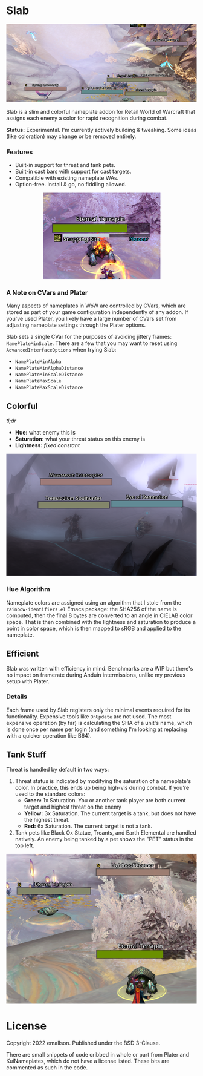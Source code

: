 # Slab

![Slab in Bastion](readme/bastion_colors.png)

Slab is a slim and colorful nameplate addon for Retail World of Warcraft that assigns each enemy a color for rapid recognition during combat.

**Status:** Experimental. I'm currently actively building & tweaking. Some ideas (like coloration) may change or be removed entirely.

### Features

- Built-in support for threat and tank pets.
- Built-in cast bars with support for cast targets.
- Compatible with existing nameplate WAs.
- Option-free. Install & go, no fiddling allowed.

<p align="center">
<img alt="Castbar" src="readme/turtle_cast.png" />
</p>

### A Note on CVars and Plater

Many aspects of nameplates in WoW are controlled by CVars, which are stored as part of your game configuration independently of any addon. If you've used Plater, you likely have a large number of CVars set from adjusting nameplate settings through the Plater options.

Slab sets a single CVar for the purposes of avoiding jittery frames: `NamePlateMinScale`. There are a few that you may want to reset using `AdvancedInterfaceOptions` when trying Slab:

- `NamePlateMinAlpha`
- `NamePlateMinAlphaDistance`
- `NamePlateMinScaleDistance`
- `NamePlateMaxScale`
- `NamePlateMaxScaleDistance`

## Colorful

*tl;dr*

- **Hue:** what enemy this is
- **Saturation:** what your threat status on this enemy is
- **Lightness:** *fixed constant*

![Slab in the Maw](readme/maw_colors.png)

### Hue Algorithm

Nameplate colors are assigned using an algorithm that I stole from the `rainbow-identifiers.el` Emacs package: the SHA256 of the name is computed, then the final 8 bytes are converted to an angle in CIELAB color space. That is then combined with the lightness and saturation to produce a point in color space, which is then mapped to sRGB and applied to the nameplate.

## Efficient

Slab was written with efficiency in mind. Benchmarks are a WIP but there's no impact on framerate during Anduin intermissions, unlike my previous setup with Plater.

### Details

Each frame used by Slab registers only the minimal events required for its functionality. Expensive tools like `OnUpdate` are not used. The most expensive operation (by far) is calculating the SHA of a unit's name, which is done once per name per login (and something I'm looking at replacing with a quicker operation like B64).

## Tank Stuff

Threat is handled by default in two ways:

1. Threat status is indicated by modifying the saturation of a nameplate's color. In practice, this ends up being high-vis during combat. If you're used to the standard colors:
    - **Green:** 1x Saturation. You or another tank player are both current target and highest threat on the enemy
    - **Yellow:** 3x Saturation. The current target is a tank, but does not have the highest threat.
    - **Red:** 6x Saturation. The current target is not a tank. 
2. Tank pets like Black Ox Statue, Treants, and Earth Elemental are handled natively. An enemy being tanked by a pet shows the "PET" status in the top left.

<p align="center">
<img alt="Threat display" src="readme/turtle_threat.png" />
</p>

# License

Copyright 2022 emallson. Published under the BSD 3-Clause.

There are small snippets of code cribbed in whole or part from Plater and KuiNameplates, which do not have a license listed. These bits are commented as such in the code.